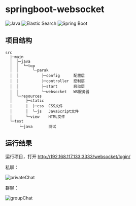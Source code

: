 # springboot-websocket

![Java](https://shields.io/badge/java-8-orange?logo=java&style=for-the-badge) ![Elastic Search](https://shields.io/badge/springboot%20websocket-2.2.2.RELEASE-blue?logo=Socket.io&style=for-the-badge) ![Spring Boot](https://shields.io/badge/springboot%20thymeleaf-2.2.2.RELEASE-lightgreen?logo=Thymeleaf&style=for-the-badge)



## 项目结构

```
src
  ├─main
  │  ├─java
  │  │  └─top
  │  │      └─parak
  │  │          ├─config      配置层
  │  │          ├─controller  控制层 
  │  │          ├─start       启动层
  │  │          └─websocket   WS服务器
  │  └─resources
  │      ├─static
  │      │  ├─css  CSS文件
  │      │  └─js   JavaScript文件
  │      └─view    HTML文件
  └─test
      └─java       测试
```



## 运行结果

运行项目，打开 http://192.168.117.133:3333/websocket/login/<username>

私聊：

![privateChat](https://cdn.nlark.com/yuque/0/2021/png/493248/1617610296430-912fe9b3-8415-401d-b193-26ee1f9f3469.png)

群聊：

![groupChat](https://cdn.nlark.com/yuque/0/2021/png/493248/1617610344944-0645a772-e3f3-4b2e-879f-a28d22427505.png)